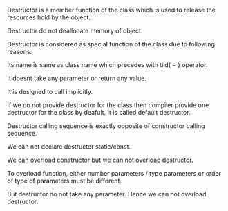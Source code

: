 
<!-- Destructor -->

Destructor is a member function of the class which is used to release the resources hold by the object.

Destructor do not deallocate memory of object.

Destructor is considered as special function of the class due to following reasons:

Its name is same as class name which precedes with tild( ~ ) operator.

It doesnt take any parameter or return any value.

It is designed to call implicitly.

If we do not provide destructor for the class then compiler provide one destructor for the class by
deafult. It is called default destructor.

Destructor calling sequence is exactly opposite of constructor calling sequence.

We can not declare destructor static/const.

We can overload constructor but we can not overload destructor.




<!-- Why we can not overload destructor? -->

To overload function, either number parameters / type parameters or order of type of parameters must be different.

But destructor do not take any parameter. Hence we can not overload destructor.
